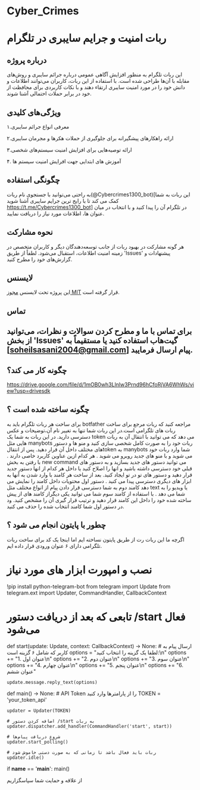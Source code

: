 # Cyber_Crimes
# ربات امنیت و جرایم سایبری در تلگرام 

## درباره پروژه
این ربات تلگرام به منظور افزایش آگاهی عمومی درباره جرائم سایبری و روش‌های مقابله با آن‌ها طراحی شده است. با استفاده از این ربات، کاربران می‌توانند اطلاعات و دانش خود را در مورد امنیت سایبری ارتقاء دهند و با نکات کاربردی برای محافظت از خود در برابر حملات احتمالی آشنا شوند. 

## ویژگی‌های کلیدی
۱.معرفی انواع جرائم سایبری

۲.ارائه راهکارهای پیشگیرانه برای جلوگیری از حملات هکرها و مجرمان سایبری

۳.ارائه توصیه‌هایی برای افزایش امنیت سیستم‌های شخصی

۴. آموزش های ابتدایی جهت افرایش امنیت سیستم ها

## چگونگی استفاده
به راحتی می‌توانید با جستجوی نام ربات(@Cybercrimes1300_bot)[این ربات به شما کمک می کند تا با رایج ترین جرایم سایبری آشنا شوید https://t.me/Cybercrimes1300_bot] در تلگرام آن را پیدا کنید و با انتخاب در میان عنوان ها، اطلاعات مورد نیاز را دریافت نمایید. 

## نحوه مشارکت
هر گونه مشارکت در بهبود ربات از جانب توسعه‌دهندگان دیگر و کاربران متخصص در زمینه امنیت اطلاعات، استقبال می‌شود. لطفاً از طریق 'Issues' پیشنهادات و گزارش‌های خود را مطرح کنید. 

## لایسنس
این پروژه تحت لایسنس [مجوز MIT](LICENSE) قرار گرفته است. 

## تماس
برای تماس با ما و مطرح کردن سوالات و نظرات، می‌توانید از بخش 'Issues' گیت‌هاب استفاده کنید یا مستقیماً به [soheilsasani2004@gmail.com] پیام ارسال فرمایبد.
--- 
## چگونه کار می کند؟
https://drive.google.com/file/d/1mOB0wh3Llnlw3Prnd96hCfoRjVA6WhWs/view?usp=drivesdk

## چگونه ساخته شده است ؟
برای ساخت هر ربات تلگرام باید به botfather  مراجعه کنید که ربات مرجع برای ساخت ربات های تلگرامی است.در این ربات شما تنها به تغییر نام آن،توضیحات و عکس دسترسی دارید.
در این ربات به شما یک token می دهد که می توانید با  انتقال آن به ربات هایی مثل manybots ربات خود را به صورت کامل شخصی سازی کنید و منو ها و دستور های مختلف داخل آن قرار دهید.
پس از انتقالtoken به manybots شما وارد ربات خود می شوید و با منو های جدید روبرو می شوید .
هر کدام ازین عناوین کاربرد خاصی دارند .
با رفتن به بخش new command 
می توانید دستور های جدید بسازید و به دستور های قبلی خود دسترسی داشته باشید و انها را اصلاح کنید یا داخل هر کدام از انها دستور جدید قرار دهید و دستور های تو در تو ایجاد کنید.
بعد از ساخت هر کامند با وارد شدن به آنها به ابزار های دیگری دسترسی پیدا می کنید .
دستور اول محتویات داخل کامند را نمایش می دهد 
کامند دوم به شما دسترسی قرار دادن پیام از انواع مختلف مثل text یا ویدیو را به شما می دهد .
با استفاده  از کامند سوم شما می توانید یکی دیگراز کامند های از پیش ساخته شده خود را داخل این کامند قرار دهید و ترتیب قرار گیری آن را مشخص کنید.
ود در دستور اول شما کامند انتخاب شده را حذف می کنید.
## چطور با پایتون انجام می شود ؟
اگرچه ما این ربات رت از طریق پایتون نساخته ایم اما اینجا یک کد برای ساخت ربات تلگرامی دارای ۶ عنوان ورودی قرار داده ایم.
# نصب و امپورت ابزار های مورد نیاز
!pip install python-telegram-bot
from telegram import Update
from telegram.ext import Updater, CommandHandler, CallbackContext

# تابعی که بعد از دریافت دستور /start فعال می‌شود
def start(update: Update, context: CallbackContext) -> None:
    # ارسال پیام به کاربر که شامل ۶ گزینه است
    options = "لطفا یک گزینه را انتخاب کنید:\n"
    options += "1. عنوان اول\n"
    options += "2. عنوان دوم\n"
    options += "3. عنوان سوم\n"
    options += "4. عنوان چهارم\n"
    options += "5. عنوان پنجم\n"
    options += "6. عنوان ششم"
    
    update.message.reply_text(options)

def main() -> None:
    # API Token را از پارامتر‌ها وارد کنید
    TOKEN = 'your_token_api'
    
    updater = Updater(TOKEN)
    
    # اضافه کردن دستور /start به ربات
    updater.dispatcher.add_handler(CommandHandler('start', start))
    
    # شروع دریافت پیام‌ها
    updater.start_polling()
    
    # ربات باید فعال باشد تا زمانی که به صورت دستی خاموش شود
    updater.idle()

if __name__ == '__main__':
    main()


از علاقه و حمایت شما سپاسگزاریم


